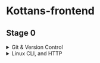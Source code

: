 # Kottans-frontend

## Stage 0

<details>
<summary> Git & Version Control</summary>

I learned a lot of new git commands :

`git rebase`
`git cherry-pick`
`git revert`
`git reset`

Еhe rest I knew and used before.

</details>

<details>
<summary> Linux CLI, and HTTP</summary>

I learned a lot of new commands to Linux, and also interesting information about HTTP

![screenshot_1](./task_linux_cli/quize_1.png)
![screenshot_2](./task_linux_cli/quize_2.png)
![screenshot_3](./task_linux_cli/quiz_4.png)
![screenshot_4](./task_linux_cli/quiz_4.png)

</details>
